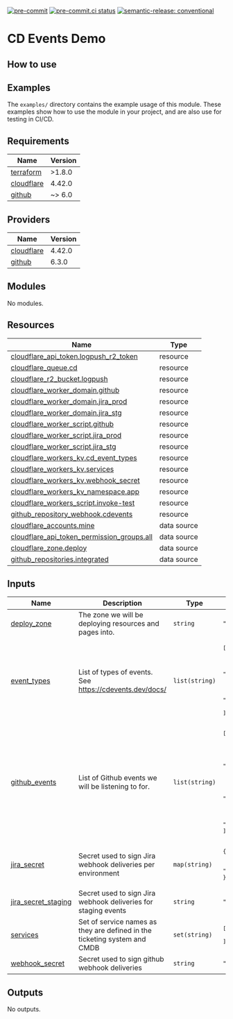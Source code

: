 [![pre-commit](https://img.shields.io/badge/pre--commit-enabled-brightgreen?logo=pre-commit&logoColor=white)](https://github.com/pre-commit/pre-commit) [![pre-commit.ci status](https://results.pre-commit.ci/badge/github/brucellino/cdevents-demo/main.svg)](https://results.pre-commit.ci/latest/github/brucellino/cdevents-demo/main) [![semantic-release: conventional](https://img.shields.io/badge/semantic--release-conventional-e10079?logo=semantic-release)](https://github.com/semantic-release/semantic-release)

# CD Events Demo

## How to use

<!-- todo -->

## Examples

The `examples/` directory contains the example usage of this module.
These examples show how to use the module in your project, and are also use for testing in CI/CD.


<!-- BEGIN_TF_DOCS -->
## Requirements

| Name | Version |
|------|---------|
| <a name="requirement_terraform"></a> [terraform](#requirement\_terraform) | >1.8.0 |
| <a name="requirement_cloudflare"></a> [cloudflare](#requirement\_cloudflare) | 4.42.0 |
| <a name="requirement_github"></a> [github](#requirement\_github) | ~> 6.0 |

## Providers

| Name | Version |
|------|---------|
| <a name="provider_cloudflare"></a> [cloudflare](#provider\_cloudflare) | 4.42.0 |
| <a name="provider_github"></a> [github](#provider\_github) | 6.3.0 |

## Modules

No modules.

## Resources

| Name | Type |
|------|------|
| [cloudflare_api_token.logpush_r2_token](https://registry.terraform.io/providers/cloudflare/cloudflare/4.42.0/docs/resources/api_token) | resource |
| [cloudflare_queue.cd](https://registry.terraform.io/providers/cloudflare/cloudflare/4.42.0/docs/resources/queue) | resource |
| [cloudflare_r2_bucket.logpush](https://registry.terraform.io/providers/cloudflare/cloudflare/4.42.0/docs/resources/r2_bucket) | resource |
| [cloudflare_worker_domain.github](https://registry.terraform.io/providers/cloudflare/cloudflare/4.42.0/docs/resources/worker_domain) | resource |
| [cloudflare_worker_domain.jira_prod](https://registry.terraform.io/providers/cloudflare/cloudflare/4.42.0/docs/resources/worker_domain) | resource |
| [cloudflare_worker_domain.jira_stg](https://registry.terraform.io/providers/cloudflare/cloudflare/4.42.0/docs/resources/worker_domain) | resource |
| [cloudflare_worker_script.github](https://registry.terraform.io/providers/cloudflare/cloudflare/4.42.0/docs/resources/worker_script) | resource |
| [cloudflare_worker_script.jira_prod](https://registry.terraform.io/providers/cloudflare/cloudflare/4.42.0/docs/resources/worker_script) | resource |
| [cloudflare_worker_script.jira_stg](https://registry.terraform.io/providers/cloudflare/cloudflare/4.42.0/docs/resources/worker_script) | resource |
| [cloudflare_workers_kv.cd_event_types](https://registry.terraform.io/providers/cloudflare/cloudflare/4.42.0/docs/resources/workers_kv) | resource |
| [cloudflare_workers_kv.services](https://registry.terraform.io/providers/cloudflare/cloudflare/4.42.0/docs/resources/workers_kv) | resource |
| [cloudflare_workers_kv.webhook_secret](https://registry.terraform.io/providers/cloudflare/cloudflare/4.42.0/docs/resources/workers_kv) | resource |
| [cloudflare_workers_kv_namespace.app](https://registry.terraform.io/providers/cloudflare/cloudflare/4.42.0/docs/resources/workers_kv_namespace) | resource |
| [cloudflare_workers_script.invoke-test](https://registry.terraform.io/providers/cloudflare/cloudflare/4.42.0/docs/resources/workers_script) | resource |
| [github_repository_webhook.cdevents](https://registry.terraform.io/providers/integrations/github/latest/docs/resources/repository_webhook) | resource |
| [cloudflare_accounts.mine](https://registry.terraform.io/providers/cloudflare/cloudflare/4.42.0/docs/data-sources/accounts) | data source |
| [cloudflare_api_token_permission_groups.all](https://registry.terraform.io/providers/cloudflare/cloudflare/4.42.0/docs/data-sources/api_token_permission_groups) | data source |
| [cloudflare_zone.deploy](https://registry.terraform.io/providers/cloudflare/cloudflare/4.42.0/docs/data-sources/zone) | data source |
| [github_repositories.integrated](https://registry.terraform.io/providers/integrations/github/latest/docs/data-sources/repositories) | data source |

## Inputs

| Name | Description | Type | Default | Required |
|------|-------------|------|---------|:--------:|
| <a name="input_deploy_zone"></a> [deploy\_zone](#input\_deploy\_zone) | The zone we will be deploying resources and pages into. | `string` | `"brucellino.dev"` | no |
| <a name="input_event_types"></a> [event\_types](#input\_event\_types) | List of types of events. See https://cdevents.dev/docs/ | `list(string)` | <pre>[<br>  "cdevents-core",<br>  "cdevents-scm",<br>  "cdevents-ci",<br>  "cdevents-test",<br>  "cdevents-cd",<br>  "cdevents-ops",<br>  "cdevents-ticket"<br>]</pre> | no |
| <a name="input_github_events"></a> [github\_events](#input\_github\_events) | List of Github events we will be listening to for. | `list(string)` | <pre>[<br>  "check_run",<br>  "issue_comment",<br>  "issues",<br>  "label",<br>  "pull_request",<br>  "pull_request_review",<br>  "push",<br>  "registry_package",<br>  "release",<br>  "workflow_job",<br>  "workflow_run"<br>]</pre> | no |
| <a name="input_jira_secret"></a> [jira\_secret](#input\_jira\_secret) | Secret used to sign Jira webhook deliveries per environment | `map(string)` | <pre>{<br>  "production": "secret",<br>  "staging": "secret"<br>}</pre> | no |
| <a name="input_jira_secret_staging"></a> [jira\_secret\_staging](#input\_jira\_secret\_staging) | Secret used to sign Jira webhook deliveries for staging events | `string` | `"secret"` | no |
| <a name="input_services"></a> [services](#input\_services) | Set of service names as they are defined in the ticketing system and CMDB | `set(string)` | <pre>[<br>  "Lot 0 - test service"<br>]</pre> | no |
| <a name="input_webhook_secret"></a> [webhook\_secret](#input\_webhook\_secret) | Secret used to sign github webhook deliveries | `string` | `"secret"` | no |

## Outputs

No outputs.
<!-- END_TF_DOCS -->
